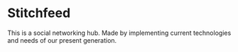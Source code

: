 # Stitchfeed
This is a social networking hub. Made by implementing current technologies and needs of our present generation.
